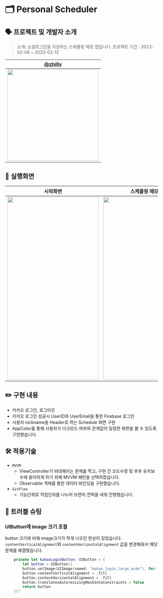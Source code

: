 # 🗂️ Personal Scheduler

## 🗣 프로젝트 및 개발자 소개
>소개: 소셜로그인을 지원하는 스케줄링 메모 앱입니다.
프로젝트 기간 : 2023-02-06 ~ 2023-02-12


|[@zhilly](https://github.com/zhilly11)|
|:---:|
|<img src = "https://i.imgur.com/LI4k2B7.jpg" width=300 height=300>|

## 📱 실행화면

| 시작화면 | 스케줄링 메모화면 |
| :--------: | :--------: |
| <img src = "https://i.imgur.com/GL7Zrpi.jpg" width=300 height=600> | <img src = "https://i.imgur.com/sm9GNGe.jpg" width=300 height=600> | 

## ✏️ 구현 내용
- 카카오 로그인, 로그아웃
- 카카오 로그인 성공시 UserID와 UserEmail을 통한 Firebase 로그인
- 사용자 nickname을 Header로 하는 Schedule 화면 구현
- AppColor를 통해 사용자가 다크모드 여부와 관계없이 일정한 화면을 볼 수 있도록 구현했습니다.

## 🛠️ 적용기술

- `MVVM`
    - ViewController가 비대해지는 문제를 막고, 구현 간 코드수정 및 추후 유지보수에 용이하게 하기 위해 MVVM 패턴을 선택하였습니다.
    - Observable 객체를 통한 데이터 바인딩을 구현했습니다.
- `GitFlow`
    - 기능단위로 작업단위를 나누어 브랜치 전략을 세워 진행했습니다.


## 🚀 트러블 슈팅

### UIButton에 image 크기 조절
button 크기에 비해 image크기가 작게 나오던 현상이 있었습니다.
`contentVerticalAlignment`와 `contentHorizontalAlignment` 값을 변경해줘서 해당 문제를 해결했습니다.

```swift
    private let kakaoLoginButton: UIButton = {
        let button = UIButton()
        button.setImage(UIImage(named: "kakao_login_large_wide"), for: .normal)
        button.contentVerticalAlignment = .fill
        button.contentHorizontalAlignment = .fill
        button.translatesAutoresizingMaskIntoConstraints = false
        return button
    }()
```
